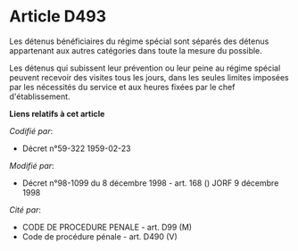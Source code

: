 # Article D493

Les détenus bénéficiaires du régime spécial sont séparés des détenus appartenant aux autres catégories dans toute la mesure
du possible.

Les détenus qui subissent leur prévention ou leur peine au régime spécial peuvent recevoir des visites tous les jours, dans
les seules limites imposées par les nécessités du service et aux heures fixées par le chef d'établissement.

**Liens relatifs à cet article**

_Codifié par_:

  - Décret n°59-322 1959-02-23

_Modifié par_:

  - Décret n°98-1099 du 8 décembre 1998 - art. 168 () JORF 9 décembre 1998

_Cité par_:

  - CODE DE PROCEDURE PENALE - art. D99 (M)
  - Code de procédure pénale - art. D490 (V)
